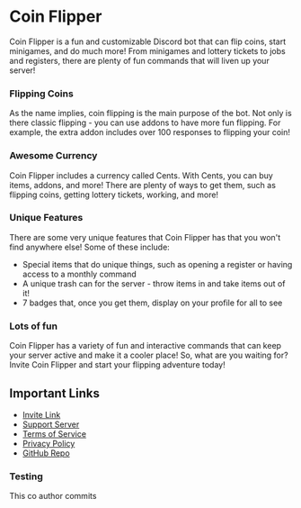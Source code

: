 # Coin Flipper
Coin Flipper is a fun and customizable Discord bot that can flip coins, start minigames, and do much more! From minigames and lottery tickets to jobs and registers, there are plenty of fun commands that will liven up your server!

### Flipping Coins
As the name implies, coin flipping is the main purpose of the bot. Not only is there classic flipping - you can use addons to have more fun flipping. For example, the extra addon includes over 100 responses to flipping your coin!

### Awesome Currency
Coin Flipper includes a currency called Cents. With Cents, you can buy items, addons, and more! There are plenty of ways to get them, such as flipping coins, getting lottery tickets, working, and more!

### Unique Features
There are some very unique features that Coin Flipper has that you won't find anywhere else! Some of these include:
- Special items that do unique things, such as opening a register or having access to a monthly command
- A unique trash can for the server - throw items in and take items out of it!
- 7 badges that, once you get them, display on your profile for all to see

### Lots of fun
Coin Flipper has a variety of fun and interactive commands that can keep your server active and make it a cooler place! So, what are you waiting for? Invite Coin Flipper and start your flipping adventure today!

## Important Links

- [Invite Link](https://discord.com/oauth2/authorize?client_id=668850031012610050&scope=bot&permissions=388160)
- [Support Server](https://discord.gg/AkFW56kXVp)
- [Terms of Service](https://docs.google.com/document/u/1/d/e/2PACX-1vQ9EViimpS6qH_KSf2qHaTs9iyXUs7COOJ9EI1HU9MoSLKeF8xT9k1SZ2pjj2dFhB5wJDUDG-Ih6v02/pub)
- [Privacy Policy](https://docs.google.com/document/d/e/2PACX-1vTVHe_DQJEgS1fB6qR_riIiZ0thWXg091SckWnqhd75tk1SHLDJ_iOgqMCLP9FpBNZv-CV0V_k7l9yH/pub)
- [GitHub Repo](https://github.com/Coin-Flipper/Coin-Flipper)

### Testing
This co author commits